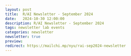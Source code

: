 ```yaml
---
layout: post
title:  R/AI Newsletter - September 2024
date:   2024-10-30 12:00:00
description: R/AI Newsletter - September 2024
tags: newsletter lab events
categories: newsletter
newsletter: true
preview: 
redirect: https://mailchi.mp/nyu/rai-sep2024-newsletter
---
```

